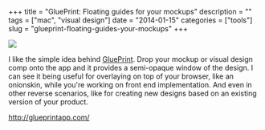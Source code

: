 +++
title = "GluePrint: Floating guides for your mockups"
description = ""
tags = ["mac", "visual design"]
date = "2014-01-15"
categories = ["tools"]
slug = "glueprint-floating-guides-your-mockups"
+++


<div class="tool-screenshot mb1"><a href="http://glueprintapp.com/"><img id='bluga-thumbnail-2868' class='bluga-thumbnail custom' src='http://media.konigi.com/bluga/
wt52d6eccfad97f_custom.jpg'/></a></div><p>I like the simple idea behind <a href="http://glueprintapp.com/">GluePrint</a>. Drop your mockup or visual design comp onto the app and it provides a semi-opaque window of the design. I can see it being useful for overlaying on top of your browser, like an onionskin, while you're working on front end implementation. And even in other reverse scenarios, like for creating new designs based on an existing version of your product.</p>

  
<p><a href="http://glueprintapp.com/">http://glueprintapp.com/</a></p>
      
